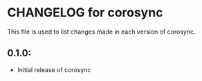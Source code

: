 # CHANGELOG for corosync

This file is used to list changes made in each version of corosync.

## 0.1.0:

* Initial release of corosync
